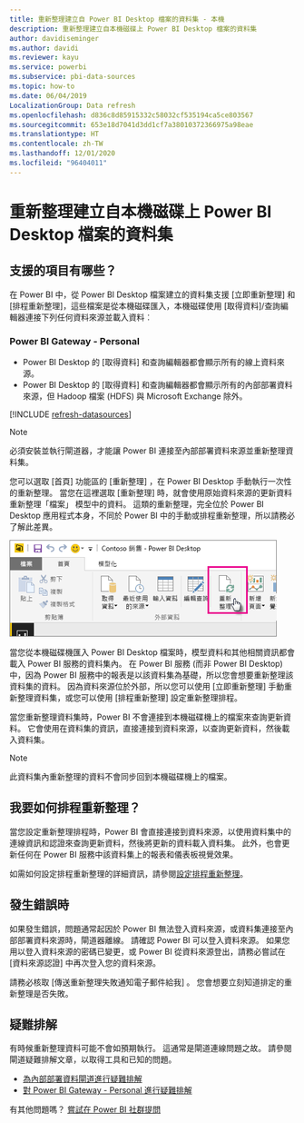 ```yaml
---
title: 重新整理建立自 Power BI Desktop 檔案的資料集 - 本機
description: 重新整理建立自本機磁碟上 Power BI Desktop 檔案的資料集
author: davidiseminger
ms.author: davidi
ms.reviewer: kayu
ms.service: powerbi
ms.subservice: pbi-data-sources
ms.topic: how-to
ms.date: 06/04/2019
LocalizationGroup: Data refresh
ms.openlocfilehash: d836c8d85915332c58032cf535194ca5ce803567
ms.sourcegitcommit: 653e18d7041d3dd1cf7a38010372366975a98eae
ms.translationtype: HT
ms.contentlocale: zh-TW
ms.lasthandoff: 12/01/2020
ms.locfileid: "96404011"
---
```

# <a name="refresh-a-dataset-created-from-a-power-bi-desktop-file-on-a-local-drive"></a>重新整理建立自本機磁碟上 Power BI Desktop 檔案的資料集

## <a name="whats-supported"></a>支援的項目有哪些？

在 Power BI 中，從 Power BI Desktop 檔案建立的資料集支援 [立即重新整理] 和 [排程重新整理]，這些檔案是從本機磁碟匯入，本機磁碟使用 [取得資料]/查詢編輯器連接下列任何資料來源並載入資料︰

### <a name="power-bi-gateway---personal"></a>Power BI Gateway - Personal

- Power BI Desktop 的 [取得資料] 和查詢編輯器都會顯示所有的線上資料來源。
- Power BI Desktop 的 [取得資料] 和查詢編輯器都會顯示所有的內部部署資料來源，但 Hadoop 檔案 (HDFS) 與 Microsoft Exchange 除外。

<!-- Refresh Data sources-->
[!INCLUDE [refresh-datasources](../includes/refresh-datasources.md)]

> [!NOTE]
> 必須安裝並執行閘道器，才能讓 Power BI 連接至內部部署資料來源並重新整理資料集。
>
>

您可以選取 [首頁] 功能區的 [重新整理]  ，在 Power BI Desktop 手動執行一次性的重新整理。 當您在這裡選取 [重新整理]  時，就會使用原始資料來源的更新資料重新整理「檔案」  模型中的資料。 這類的重新整理，完全位於 Power BI Desktop 應用程式本身，不同於 Power BI 中的手動或排程重新整理，所以請務必了解此差異。

![Refresh](media/refresh-desktop-file-local-drive/pbix-refresh.png)

當您從本機磁碟機匯入 Power BI Desktop 檔案時，模型資料和其他相關資訊都會載入 Power BI 服務的資料集內。 在 Power BI 服務 (而非 Power BI Desktop) 中，因為 Power BI 服務中的報表是以該資料集為基礎，所以您會想要重新整理該資料集的資料。 因為資料來源位於外部，所以您可以使用 [立即重新整理]  手動重新整理資料集，或您可以使用 [排程重新整理]  設定重新整理排程。

當您重新整理資料集時，Power BI 不會連接到本機磁碟機上的檔案來查詢更新資料。 它會使用在資料集的資訊，直接連接到資料來源，以查詢更新資料，然後載入資料集。

> [!NOTE]
> 此資料集內重新整理的資料不會同步回到本機磁碟機上的檔案。
>
>

## <a name="how-do-i-schedule-refresh"></a>我要如何排程重新整理？

當您設定重新整理排程時，Power BI 會直接連接到資料來源，以使用資料集中的連線資訊和認證來查詢更新資料，然後將更新的資料載入資料集。 此外，也會更新任何在 Power BI 服務中該資料集上的報表和儀表板視覺效果。

如需如何設定排程重新整理的詳細資訊，請參閱[設定排程重新整理](refresh-scheduled-refresh.md)。

## <a name="when-things-go-wrong"></a>發生錯誤時

如果發生錯誤，問題通常起因於 Power BI 無法登入資料來源，或資料集連接至內部部署資料來源時，閘道器離線。 請確認 Power BI 可以登入資料來源。 如果您用以登入資料來源的密碼已變更，或 Power BI 從資料來源登出，請務必嘗試在 [資料來源認證] 中再次登入您的資料來源。

請務必核取 [傳送重新整理失敗通知電子郵件給我]  。 您會想要立刻知道排定的重新整理是否失敗。

## <a name="troubleshooting"></a>疑難排解

有時候重新整理資料可能不會如預期執行。 這通常是閘道連線問題之故。 請參閱閘道疑難排解文章，以取得工具和已知的問題。

- [為內部部署資料閘道進行疑難排解](service-gateway-onprem-tshoot.md)
- [對 Power BI Gateway - Personal 進行疑難排解](service-admin-troubleshooting-power-bi-personal-gateway.md)

有其他問題嗎？ [嘗試在 Power BI 社群提問](https://community.powerbi.com/)
